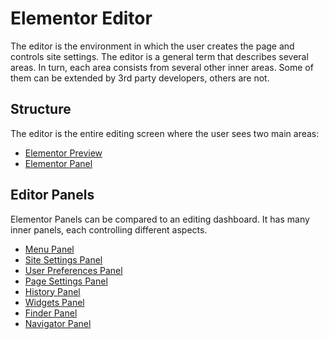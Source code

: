 # Elementor Editor

<Badge type="tip" vertical="top" text="Elementor Core" /> <Badge type="warning" vertical="top" text="Basic" />

The editor is the environment in which the user creates the page and controls site settings. The editor is a general term that describes several areas. In turn, each area consists from several other inner areas. Some of them can be extended by 3rd party developers, others are not.

## Structure

The editor is the entire editing screen where the user sees two main areas:

* [Elementor Preview](./elementor-preview)
* [Elementor Panel](./elementor-panel)

## Editor Panels

Elementor Panels can be compared to an editing dashboard. It has many inner panels, each controlling different aspects.

* [Menu Panel](./menu-panel)
* [Site Settings Panel](./site-settings-panel)
* [User Preferences Panel](./user-preferences-panel)
* [Page Settings Panel](./page-settings-panel)
* [History Panel](./history-panel)
* [Widgets Panel](./widgets-panel)
* [Finder Panel](./finder-panel)
* [Navigator Panel](./navigator-panel)
